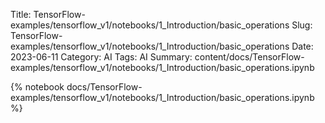 Title: TensorFlow-examples/tensorflow_v1/notebooks/1_Introduction/basic_operations
Slug: TensorFlow-examples/tensorflow_v1/notebooks/1_Introduction/basic_operations
Date: 2023-06-11
Category: AI
Tags: AI
Summary: content/docs/TensorFlow-examples/tensorflow_v1/notebooks/1_Introduction/basic_operations.ipynb

{% notebook docs/TensorFlow-examples/tensorflow_v1/notebooks/1_Introduction/basic_operations.ipynb %}